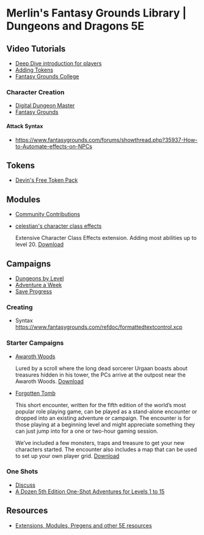 # Merlin's Fantasy Grounds Library | Dungeons and Dragons 5E

## Video Tutorials

- [Deep Dive introduction for players](https://www.youtube.com/watch?v=q47SgXZLHdo&t=1483s)
- [Adding Tokens](https://www.youtube.com/watch?v=mBAbn-uy328)
- [Fantasy Grounds College](https://www.youtube.com/playlist?list=PLzjJyt4w-pw1NTUgjhVhk6ZBa4w8RyKtw)

### Character Creation

- [Digital Dungeon Master](https://www.youtube.com/watch?v=WrRHn2YjKXY)
- [Fantasy Grounds](https://www.youtube.com/watch?v=nurEMR4JJeU&t=884s)

#### Attack Syntax
- https://www.fantasygrounds.com/forums/showthread.php?35937-How-to-Automate-effects-on-NPCs

## Tokens
 - [Devin's Free Token Pack](https://immortalnights.com/tokensite/?product=all-free-tokens-in-one-file)

## Modules

- [Community Contributions](https://www.fantasygrounds.com/forums/showthread.php?22975-5E-Community-extensions)
- [celestian's character class effects](https://www.fantasygrounds.com/forums/showthread.php?40833-5E-Advanced-Effects-(items-npcs-characters))

    Extensive Character Class Effects extension. Adding most abilities up to level 20. [Download](https://www.fantasygrounds.com/forums/attachment.php?attachmentid=23972&d=1531602184)

## Campaigns

- [Dungeons by Level](https://rpg.stackexchange.com/questions/100131/where-can-i-find-a-list-of-fantasy-grounds-mini-dungeons-adventures-by-level)
- [Adventure a Week](https://adventureaweek.com/?s=5e+fantasy+grounds&post_type=product&paged=8&post_type=product)
- [Save Progress](https://github.com/DigitalMerlin/FantasyGroundsLibrary/blob/master/CampaignSave.md)

### Creating
- Syntax https://www.fantasygrounds.com/refdoc/formattedtextcontrol.xcp

### Starter Campaigns

- [Awaroth Woods](https://www.fantasygrounds.com/forums/showthread.php?33107-Converted-one-shot-module-Into-the-Awaroth-Woods)
   
   Lured by a scroll where the long dead sorcerer Urgaan boasts about treasures hidden in his tower, the PCs arrive at the outpost near the Awaroth Woods. [Download](https://www.fantasygrounds.com/forums/attachment.php?attachmentid=14661&d=1468124931)

- [Forgotten Tomb](https://www.fantasygrounds.com/forums/showthread.php?36983-Free-Mini-Adventure-by-R-amp-D-Adventures-Forgotten-Tomb)

    This short encounter, written for the fifth edition of the world’s most popular role playing game, can be played as a stand-alone encounter or dropped into an existing adventure or campaign. The encounter is for those playing at a beginning level and might appreciate something they can just jump into for a one or two-hour gaming session.

    We’ve included a few monsters, traps and treasure to get your new characters started. The encounter also includes a map that can be used to set up your own player grid. [Download](https://www.fantasygrounds.com/forums/attachment.php?attachmentid=18070&d=1488204990)
    
 ### One Shots
 - [Discuss](https://www.fantasygrounds.com/forums/showthread.php?39134-5th-edition-one-shot-modules)
 - [A Dozen 5th Edition One-Shot Adventures for Levels 1 to 15](https://store.steampowered.com/app/639950/Fantasy_Grounds__Prepared_One_Shot_Adventures_5E/)
 
 ## Resources
 
 - [Extensions, Modules, Pregens and other 5E resources](https://www.fantasygrounds.com/forums/showthread.php?27298-Extensions-Modules-Pregens-and-other-5E-resources)
